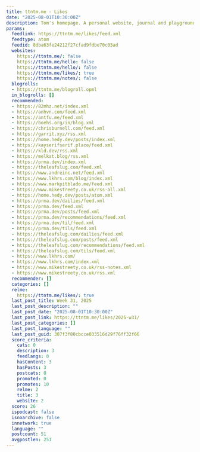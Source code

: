 ```yaml
---
title: ttntm.me - Likes
date: "2025-08-01T10:30:00Z"
description: Tom's homepage. A personal website, journal and playground.
params:
  feedlink: https://ttntm.me/likes/feed.xml
  feedtype: atom
  feedid: 0dba63fe24212f27cfad9fdbe70c05ad
  websites:
    https://ttntm.me/: false
    https://ttntm.me/hello: false
    https://ttntm.me/hello/: false
    https://ttntm.me/likes/: true
    https://ttntm.me/notes/: false
  blogrolls:
  - https://ttntm.me/blogroll.opml
  in_blogrolls: []
  recommended:
  - https://82mhz.net/index.xml
  - https://anhvn.com/feed.xml
  - https://antfu.me/feed.xml
  - https://boehs.org/in/blog.xml
  - https://chrisburnell.com/feed.xml
  - https://garrit.xyz/rss.xml
  - https://home.hedy.dev/posts/index.xml
  - https://kayserifserif.place/feed.xml
  - https://kld.dev/rss.xml
  - https://melkat.blog/rss.xml
  - https://prma.dev/index.xml
  - https://theleafslug.com/feed.xml
  - https://www.andreinc.net/feed.xml
  - https://www.lkhrs.com/blog/index.xml
  - https://www.markpitblado.me/feed.xml
  - https://www.mikestreety.co.uk/rss-all.xml
  - https://home.hedy.dev/posts/atom.xml
  - https://prma.dev/dailies/feed.xml
  - https://prma.dev/feed.xml
  - https://prma.dev/posts/feed.xml
  - https://prma.dev/recommendations/feed.xml
  - https://prma.dev/til/feed.xml
  - https://prma.dev/tils/feed.xml
  - https://theleafslug.com/dailies/feed.xml
  - https://theleafslug.com/posts/feed.xml
  - https://theleafslug.com/recommendations/feed.xml
  - https://theleafslug.com/tils/feed.xml
  - https://www.lkhrs.com/
  - https://www.lkhrs.com/index.xml
  - https://www.mikestreety.co.uk/rss-notes.xml
  - https://www.mikestreety.co.uk/rss.xml
  recommender: []
  categories: []
  relme:
    https://ttntm.me/likes/: true
  last_post_title: Week 31, 2025
  last_post_description: ""
  last_post_date: "2025-08-01T10:30:00Z"
  last_post_link: https://ttntm.me/likes/2025-w31/
  last_post_categories: []
  last_post_language: ""
  last_post_guid: 307f3f80cbcce033516d29f76ff32f66
  score_criteria:
    cats: 0
    description: 3
    feedlangs: 0
    hasContent: 3
    hasPosts: 3
    postcats: 0
    promoted: 0
    promotes: 10
    relme: 2
    title: 3
    website: 2
  score: 26
  ispodcast: false
  isnoarchive: false
  innetwork: true
  language: ""
  postcount: 51
  avgpostlen: 251
---
```

